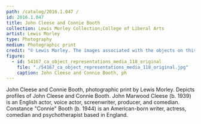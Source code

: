 ```yaml
---
path: /catalog/2016.1.047 /
id: 2016.1.047 
title: John Cleese and Connie Booth
collection: Lewis Morley Collection;College of Liberal Arts
artist: Lewis Morley
type: Photography
medium: Photographic print 
credit: "© Lewis Morley. The images associated with the objects on this website are protected under United States copyright laws. We are pleased to share these materials as an educational resource for the public for non-commercial, educational and personal use only, or for fair use as defined by law."
figure:
  - id: 54167_ca_object_representations_media_118_original
    file: "./54167_ca_object_representations_media_118_original.jpg"
    caption: John Cleese and Connie Booth, ph
---
```

John Cleese and Connie Booth, photographic print by Lewis Morley. Depicts profiles of John Cleese and Connie Booth. John Marwood Cleese (b. 1939) is an English actor, voice actor, screenwriter, producer, and comedian. Constance "Connie" Booth (b. 1944) is an American-born writer, actress, comedian and psychotherapist based in England.
